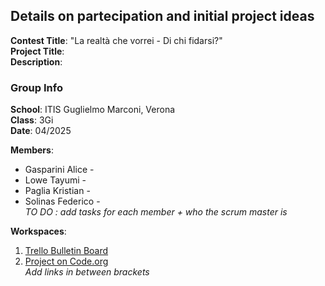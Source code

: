 ## Details on partecipation and initial project ideas
**Contest Title**: "La realtà che vorrei - Di chi fidarsi?"  
**Project Title**:  
**Description**:  
### Group Info  
**School**:  ITIS Guglielmo Marconi, Verona  
**Class**:  3Gi  
**Date**:  04/2025  

**Members**:
* Gasparini Alice - 
* Lowe Tayumi - 
* Paglia Kristian - 
* Solinas Federico -  
_TO DO : add tasks for each member + who the scrum master is_

**Workspaces**:
1. [Trello Bulletin Board]() 
2. [Project on Code.org]()  
_Add links in between brackets_  

